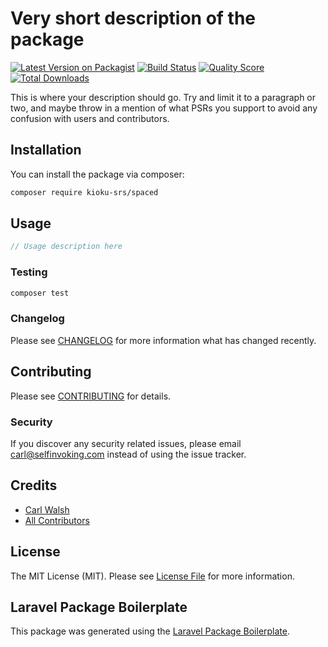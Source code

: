 # Very short description of the package

[![Latest Version on Packagist](https://img.shields.io/packagist/v/kioku-srs/spaced.svg?style=flat-square)](https://packagist.org/packages/kioku-srs/spaced)
[![Build Status](https://img.shields.io/travis/kioku-srs/spaced/master.svg?style=flat-square)](https://travis-ci.org/kioku-srs/spaced)
[![Quality Score](https://img.shields.io/scrutinizer/g/kioku-srs/spaced.svg?style=flat-square)](https://scrutinizer-ci.com/g/kioku-srs/spaced)
[![Total Downloads](https://img.shields.io/packagist/dt/kioku-srs/spaced.svg?style=flat-square)](https://packagist.org/packages/kioku-srs/spaced)

This is where your description should go. Try and limit it to a paragraph or two, and maybe throw in a mention of what PSRs you support to avoid any confusion with users and contributors.

## Installation

You can install the package via composer:

```bash
composer require kioku-srs/spaced
```

## Usage

``` php
// Usage description here
```

### Testing

``` bash
composer test
```

### Changelog

Please see [CHANGELOG](CHANGELOG.md) for more information what has changed recently.

## Contributing

Please see [CONTRIBUTING](CONTRIBUTING.md) for details.

### Security

If you discover any security related issues, please email carl@selfinvoking.com instead of using the issue tracker.

## Credits

- [Carl Walsh](https://github.com/kioku-srs)
- [All Contributors](../../contributors)

## License

The MIT License (MIT). Please see [License File](LICENSE.md) for more information.

## Laravel Package Boilerplate

This package was generated using the [Laravel Package Boilerplate](https://laravelpackageboilerplate.com).